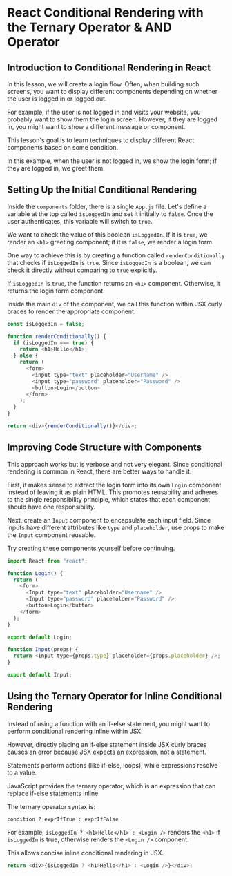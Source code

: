 # React Conditional Rendering with the Ternary Operator & AND Operator

## Introduction to Conditional Rendering in React

In this lesson, we will create a login flow. Often, when building such screens, you want to display different components depending on whether the user is logged in or logged out.

For example, if the user is not logged in and visits your website, you probably want to show them the login screen. However, if they are logged in, you might want to show a different message or component.

This lesson's goal is to learn techniques to display different React components based on some condition.

In this example, when the user is not logged in, we show the login form; if they are logged in, we greet them.

## Setting Up the Initial Conditional Rendering

Inside the `components` folder, there is a single `App.js` file. Let's define a variable at the top called `isLoggedIn` and set it initially to `false`. Once the user authenticates, this variable will switch to `true`.

We want to check the value of this boolean `isLoggedIn`. If it is `true`, we render an `<h1>` greeting component; if it is `false`, we render a login form.

One way to achieve this is by creating a function called `renderConditionally` that checks if `isLoggedIn` is `true`. Since `isLoggedIn` is a boolean, we can check it directly without comparing to `true` explicitly.

If `isLoggedIn` is `true`, the function returns an `<h1>` component. Otherwise, it returns the login form component.

Inside the main `div` of the component, we call this function within JSX curly braces to render the appropriate component.

```js
const isLoggedIn = false;

function renderConditionally() {
  if (isLoggedIn === true) {
    return <h1>Hello</h1>;
  } else {
    return (
      <form>
        <input type="text" placeholder="Username" />
        <input type="password" placeholder="Password" />
        <button>Login</button>
      </form>
    );
  }
}

return <div>{renderConditionally()}</div>;
```

## Improving Code Structure with Components

This approach works but is verbose and not very elegant. Since conditional rendering is common in React, there are better ways to handle it.

First, it makes sense to extract the login form into its own `Login` component instead of leaving it as plain HTML. This promotes reusability and adheres to the single responsibility principle, which states that each component should have one responsibility.

Next, create an `Input` component to encapsulate each input field. Since inputs have different attributes like `type` and `placeholder`, use props to make the `Input` component reusable.

Try creating these components yourself before continuing.

```js
import React from "react";

function Login() {
  return (
    <form>
      <Input type="text" placeholder="Username" />
      <Input type="password" placeholder="Password" />
      <button>Login</button>
    </form>
  );
}

export default Login;
```

```js
function Input(props) {
  return <input type={props.type} placeholder={props.placeholder} />;
}

export default Input;
```

## Using the Ternary Operator for Inline Conditional Rendering

Instead of using a function with an if-else statement, you might want to perform conditional rendering inline within JSX.

However, directly placing an if-else statement inside JSX curly braces causes an error because JSX expects an expression, not a statement.

Statements perform actions (like if-else, loops), while expressions resolve to a value.

JavaScript provides the ternary operator, which is an expression that can replace if-else statements inline.

The ternary operator syntax is:

`condition ? exprIfTrue : exprIfFalse`

For example, `isLoggedIn ? <h1>Hello</h1> : <Login />` renders the `<h1>` if `isLoggedIn` is true, otherwise renders the `<Login />` component.

This allows concise inline conditional rendering in JSX.

```js
return <div>{isLoggedIn ? <h1>Hello</h1> : <Login />}</div>;
```
